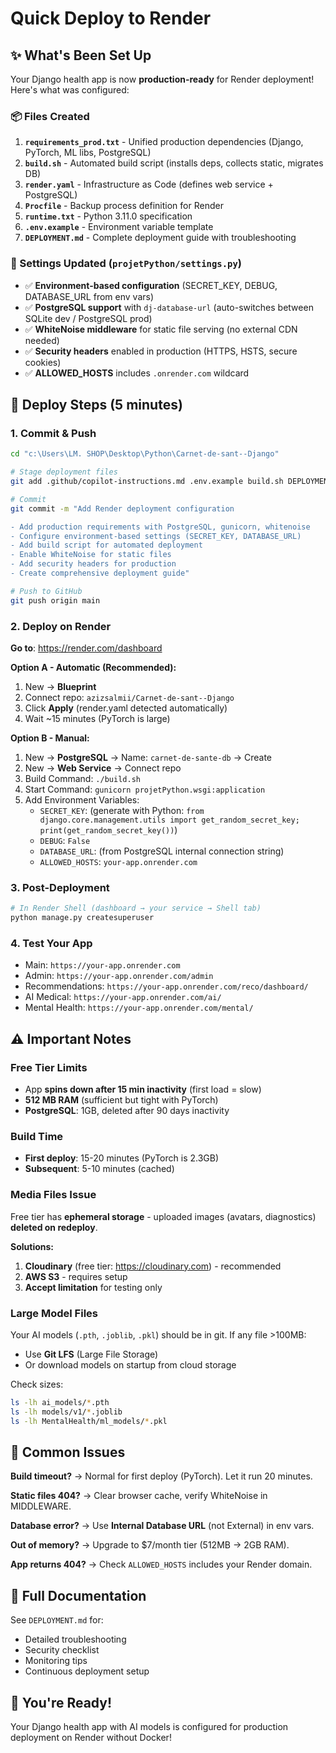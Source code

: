 # Quick Deploy to Render

## ✨ What's Been Set Up

Your Django health app is now **production-ready** for Render deployment! Here's what was configured:

### 📦 Files Created

1. **`requirements_prod.txt`** - Unified production dependencies (Django, PyTorch, ML libs, PostgreSQL)
2. **`build.sh`** - Automated build script (installs deps, collects static, migrates DB)
3. **`render.yaml`** - Infrastructure as Code (defines web service + PostgreSQL)
4. **`Procfile`** - Backup process definition for Render
5. **`runtime.txt`** - Python 3.11.0 specification
6. **`.env.example`** - Environment variable template
7. **`DEPLOYMENT.md`** - Complete deployment guide with troubleshooting

### 🔧 Settings Updated (`projetPython/settings.py`)

- ✅ **Environment-based configuration** (SECRET_KEY, DEBUG, DATABASE_URL from env vars)
- ✅ **PostgreSQL support** with `dj-database-url` (auto-switches between SQLite dev / PostgreSQL prod)
- ✅ **WhiteNoise middleware** for static file serving (no external CDN needed)
- ✅ **Security headers** enabled in production (HTTPS, HSTS, secure cookies)
- ✅ **ALLOWED_HOSTS** includes `.onrender.com` wildcard

## 🚀 Deploy Steps (5 minutes)

### 1. Commit & Push

```bash
cd "c:\Users\LM. SHOP\Desktop\Python\Carnet-de-sant--Django"

# Stage deployment files
git add .github/copilot-instructions.md .env.example build.sh DEPLOYMENT.md Procfile render.yaml requirements_prod.txt runtime.txt projetPython/settings.py

# Commit
git commit -m "Add Render deployment configuration

- Add production requirements with PostgreSQL, gunicorn, whitenoise
- Configure environment-based settings (SECRET_KEY, DATABASE_URL)
- Add build script for automated deployment
- Enable WhiteNoise for static files
- Add security headers for production
- Create comprehensive deployment guide"

# Push to GitHub
git push origin main
```

### 2. Deploy on Render

**Go to**: https://render.com/dashboard

**Option A - Automatic (Recommended):**
1. New → **Blueprint**
2. Connect repo: `azizsalmii/Carnet-de-sant--Django`
3. Click **Apply** (render.yaml detected automatically)
4. Wait ~15 minutes (PyTorch is large)

**Option B - Manual:**
1. New → **PostgreSQL** → Name: `carnet-de-sante-db` → Create
2. New → **Web Service** → Connect repo
3. Build Command: `./build.sh`
4. Start Command: `gunicorn projetPython.wsgi:application`
5. Add Environment Variables:
   - `SECRET_KEY`: (generate with Python: `from django.core.management.utils import get_random_secret_key; print(get_random_secret_key())`)
   - `DEBUG`: `False`
   - `DATABASE_URL`: (from PostgreSQL internal connection string)
   - `ALLOWED_HOSTS`: `your-app.onrender.com`

### 3. Post-Deployment

```bash
# In Render Shell (dashboard → your service → Shell tab)
python manage.py createsuperuser
```

### 4. Test Your App

- Main: `https://your-app.onrender.com`
- Admin: `https://your-app.onrender.com/admin`
- Recommendations: `https://your-app.onrender.com/reco/dashboard/`
- AI Medical: `https://your-app.onrender.com/ai/`
- Mental Health: `https://your-app.onrender.com/mental/`

## ⚠️ Important Notes

### Free Tier Limits
- App **spins down after 15 min inactivity** (first load = slow)
- **512 MB RAM** (sufficient but tight with PyTorch)
- **PostgreSQL**: 1GB, deleted after 90 days inactivity

### Build Time
- **First deploy**: 15-20 minutes (PyTorch is 2.3GB)
- **Subsequent**: 5-10 minutes (cached)

### Media Files Issue
Free tier has **ephemeral storage** - uploaded images (avatars, diagnostics) **deleted on redeploy**.

**Solutions:**
1. **Cloudinary** (free tier: https://cloudinary.com) - recommended
2. **AWS S3** - requires setup
3. **Accept limitation** for testing only

### Large Model Files
Your AI models (`.pth`, `.joblib`, `.pkl`) should be in git. If any file >100MB:
- Use **Git LFS** (Large File Storage)
- Or download models on startup from cloud storage

Check sizes:
```bash
ls -lh ai_models/*.pth
ls -lh models/v1/*.joblib
ls -lh MentalHealth/ml_models/*.pkl
```

## 🐛 Common Issues

**Build timeout?** → Normal for first deploy (PyTorch). Let it run 20 minutes.

**Static files 404?** → Clear browser cache, verify WhiteNoise in MIDDLEWARE.

**Database error?** → Use **Internal Database URL** (not External) in env vars.

**Out of memory?** → Upgrade to $7/month tier (512MB → 2GB RAM).

**App returns 404?** → Check `ALLOWED_HOSTS` includes your Render domain.

## 📖 Full Documentation

See `DEPLOYMENT.md` for:
- Detailed troubleshooting
- Security checklist
- Monitoring tips
- Continuous deployment setup

## 🎉 You're Ready!

Your Django health app with AI models is configured for production deployment on Render without Docker!
